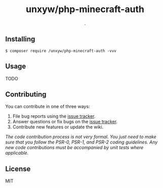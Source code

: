 <h1 align="center"> unxyw/php-minecraft-auth </h1>

<p align="center"> .</p>


## Installing

```shell
$ composer require /unxyw/php-minecraft-auth -vvv
```

## Usage

TODO

## Contributing

You can contribute in one of three ways:

1. File bug reports using the [issue tracker](https://github.com//unxyw/php-minecraft-auth/issues).
2. Answer questions or fix bugs on the [issue tracker](https://github.com//unxyw/php-minecraft-auth/issues).
3. Contribute new features or update the wiki.

_The code contribution process is not very formal. You just need to make sure that you follow the PSR-0, PSR-1, and PSR-2 coding guidelines. Any new code contributions must be accompanied by unit tests where applicable._

## License

MIT